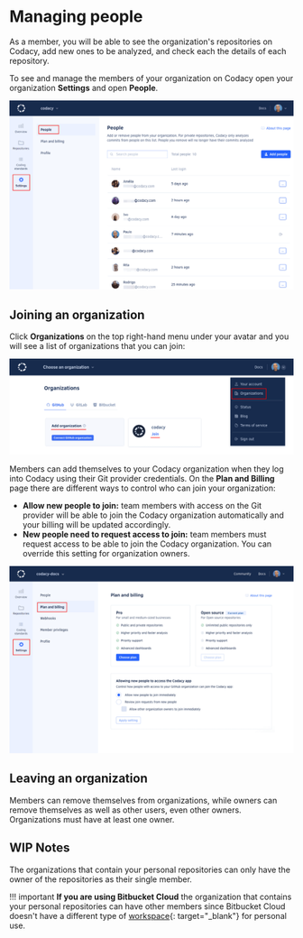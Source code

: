 # Managing people

<!-- Concept: Member of an organization

     What does it mean to be a member of an organization?
     Codacy only analyzes commits in repositories from people who are members of the respective organization -->

As a member, you will be able to see the organization's repositories on Codacy, add new ones to be analyzed, and check each the details of each repository.

<!-- Task: Listing people in an organization

     Codacy only analyzes commits from users on the People page
     Can be used to check the last login date of the users -->

To see and manage the members of your organization on Codacy open your organization **Settings** and open **People**.

![Managing people in an organization](images/organization-people.png)

## Joining an organization

<!-- Concept: Process for joining an organization -->

<!-- Task: Adding people to an organization

     Using either the list of recent contributors and pending requests, or using email addresses -->

Click **Organizations** on the top right-hand menu under your avatar and you will see a list of organizations that you can join:

![Joining an organization](images/organization-join.png)

Members can add themselves to your Codacy organization when they log into Codacy using their Git provider credentials. On the **Plan and Billing** page there are different ways to control who can join your organization:

-   **Allow new people to join:** team members with access on the Git provider will be able to join the Codacy organization automatically and your billing will be updated accordingly.
-   **New people need to request access to join:** team members must request access to be able to join the Codacy organization. You can override this setting for organization owners.

![Accepting new people to the organization](images/organization-plan-billing.png)

## Leaving an organization

<!-- Task: Leaving an organization, Removing people from an organization

     Users leave an organization themselves and removing other users from an organization

     What happens when different types of users leave an organization (stop having access to the organization, stop analyzing repositories added by the user, delete the organization if last remaining organization owner) -->

Members can remove themselves from organizations, while owners can remove themselves as well as other users, even other owners. Organizations must have at least one owner.

## WIP Notes

<!-- Details about personal organizations

     TODO: Move to "What are synced organizations"? Or does it make more sense to mention this here? -->

The organizations that contain your personal repositories can only have the owner of the repositories as their single member.

!!! important
    **If you are using Bitbucket Cloud** the organization that contains your personal repositories can have other members since Bitbucket Cloud doesn't have a different type of [workspace](https://support.atlassian.com/bitbucket-cloud/docs/what-is-a-workspace/){: target="_blank"} for personal use.
